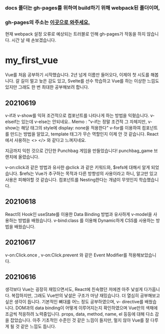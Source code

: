 ### docs 폴더는 gh-pages를 위하여 build하기 위해 webpack된 폴더이며,
### gh-pages의 주소는 <a href="https://iiy4383.github.io/my_first_vue_tutorial">이곳으로 와주세요.</a>
현재 webpack 설정 오류로 예상되는 트러블로 인해 gh-pages가 작동을 하지 않습니다.
시간 날 때 손보겠습니다.

# my_first_vue

Vue를 처음 공부하기 시작했습니다.
2년 넘게 이름만 들어오다, 이제야 첫 시도를 해봅니다.
갈 길이 멀고 늦은 감도 있고, Svelte를 선수 학습하고 Vue를 하는 이상한 느낌도 있지만
그래도 한 번 최대한 공부해보려 합니다.

## 20210619
v-if과 v-show를 익혀 조건적으로 컴포넌트를 나타나게 하는 방법을 익혔습니다.
v-elseif는 있는데 v-else는 안되네요..
Memo : "v-if는 정말 조건적 그 자체지만, v-show는 해당 태그의 style에 display: none을 적용한다"
v-for를 이용하여 컴포넌트를 만드는 방법을 알았고, template 태그가 무슨 역할인지 이제 안 것 같습니다.
React에서 사용하는 <> </> 와 같다고 느껴지네요.

지금까지 익힌 것으로 간단한 Punchbag 게임을 만들었습니다! punchbag_game 브랜치에 올렸습니다.

v-on:click과 같은 방법과 유사한 @click 과 같은 키워드와, $refs에 대해서 알게 되었습니다.
$refs는 Vue가 추구하는 목적과 다른 방향성의 사용이라고 하니, 알고만 있고 사용은 피해야할 것 같습니다.
컴포넌트를 Nesting한다는 개념이 무엇인지 학습했습니다.

## 20210618
React의 Hook인 useState를 이용한 Data Binding 방법과 유사하게
v-model을 사용하는 방법을 배웠습니다.
v-bind:class 를 이용해 Dynamic하게 CSS를 사용하는 방법을 배웠습니다.

## 20210617
v-on:Click.once , v-on:Click.prevent 와 같은
Event Modifier를 적용해보았습니다.

## 20210616

생각보다 Vue는 굉장히 재밌으면서도,
React에 친숙했던 저에겐 아주 낯설게 다가옵니다.
복잡하지만, 그래도 Vue만의 낯설은 구조가 마냥 재밌습니다.
더 열심히 공부해보고 싶은 생각이 듭니다.
기본적인 뼈대를 어느 정도 공부하였으며,
v- directive를 배웠습니다.
DOM과의 data binding이 어떻게 이루어지는지 확인하였으며
Vue만의 색채에 조금씩 적응하려 노력중입니다.
props, data, method, name, el 등등에 대해 다소 감을 잡았습니다.
아주 기초적인 수준인 것 같은 느낌이 들지만, 멀지 않아 Vue를 잘 다루게 될 것 같은 느낌도 듭니다.